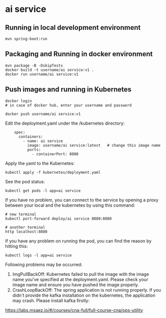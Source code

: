 # ai service

## Running in local development environment

```
mvn spring-boot:run
```

## Packaging and Running in docker environment

```
mvn package -B -DskipTests
docker build -t username/ai service:v1 .
docker run username/ai service:v1
```

## Push images and running in Kubernetes

```
docker login 
# in case of docker hub, enter your username and password

docker push username/ai service:v1
```

Edit the deployment.yaml under the /kubernetes directory:
```
    spec:
      containers:
        - name: ai service
          image: username/ai service:latest   # change this image name
          ports:
            - containerPort: 8080

```

Apply the yaml to the Kubernetes:
```
kubectl apply -f kubernetes/deployment.yaml
```

See the pod status:
```
kubectl get pods -l app=ai service
```

If you have no problem, you can connect to the service by opening a proxy between your local and the kubernetes by using this command:
```
# new terminal
kubectl port-forward deploy/ai service 8080:8080

# another terminal
http localhost:8080
```

If you have any problem on running the pod, you can find the reason by hitting this:
```
kubectl logs -l app=ai service
```

Following problems may be occurred:

1. ImgPullBackOff:  Kubernetes failed to pull the image with the image name you've specified at the deployment.yaml. Please check your image name and ensure you have pushed the image properly.
1. CrashLoopBackOff: The spring application is not running properly. If you didn't provide the kafka installation on the kubernetes, the application may crash. Please install kafka firstly:

https://labs.msaez.io/#/courses/cna-full/full-course-cna/ops-utility

